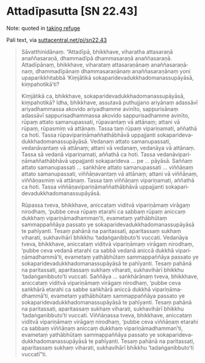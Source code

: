 # Attadīpasutta [SN 22.43]

Note: quoted in [taking refuge](../practice/refuge.md)

Pali text, via [suttacentral.net/pi/sn22.43](https://suttacentral.net/pi/sn22.43)

> Sāvatthi­nidānaṃ. “Attadīpā, bhikkhave, viharatha attasaraṇā anaññasaraṇā, dhammadīpā dhammasaraṇā anaññasaraṇā. Attadīpānaṃ, bhikkhave, viharataṃ attasaraṇānaṃ anañ­ñasara­ṇā­naṃ, dhammadīpānaṃ dhamma­saraṇā­naṃ anañ­ñasara­ṇā­naṃ yoni upapa­rikkhi­tabbā ‘Kiṃjātikā soka­pari­deva­duk­kha­do­manas­supāyāsā, kiṃpahotikā’ti?
>
> Kiṃjātikā ca, bhikkhave, soka­pari­deva­duk­kha­do­manas­supāyāsā, kiṃpahotikā? Idha, bhikkhave, assutavā puthujjano ariyānaṃ adassāvī ariyadhammassa akovido ariyadhamme avinīto, sappurisānaṃ adassāvī sap­purisa­dhammassa akovido sap­purisa­dhamme avinīto, rūpaṃ attato samanupassati, rūpavantaṃ vā attānaṃ; attani vā rūpaṃ, rūpasmiṃ vā attānaṃ. Tassa taṃ rūpaṃ vipariṇamati, aññathā ca hoti. Tassa rūpa­vi­pari­ṇāmañ­ñathā­bhāvā uppajjanti soka­pari­deva­duk­kha­do­manas­supāyāsā. Vedanaṃ attato samanupassati, vedanāvantaṃ vā attānaṃ; attani vā vedanaṃ, vedanāya vā attānaṃ. Tassa sā vedanā vipariṇamati, aññathā ca hoti. Tassa vedanā­vi­pari­ṇāmañ­ñathā­bhāvā uppajjanti sokaparideva … pe … pāyāsā. Saññaṃ attato samanupassati … saṅkhāre attato samanupassati … viññāṇaṃ attato samanupassati, viññāṇavantaṃ vā attānaṃ; attani vā viññāṇaṃ, viññāṇasmiṃ vā attānaṃ. Tassa taṃ viññāṇaṃ vipariṇamati, aññathā ca hoti. Tassa viñ­ñā­ṇa­vi­pari­ṇāmañ­ñathā­bhāvā uppajjanti soka­pari­deva­duk­kha­do­manas­supāyāsā.
>
> Rūpassa tveva, bhikkhave, aniccataṃ viditvā vipariṇāmaṃ virāgaṃ nirodhaṃ, ‘pubbe ceva rūpaṃ etarahi ca sabbaṃ rūpaṃ aniccaṃ dukkhaṃ vipari­ṇāma­dhamman’ti, evametaṃ yathābhūtaṃ sammappaññāya passato ye soka­pari­deva­duk­kha­do­manas­supāyāsā te pahīyanti. Tesaṃ pahānā na paritassati, aparitassaṃ sukhaṃ viharati, sukhavihārī bhikkhu ‘tadaṅganibbuto’ti vuccati. Vedanāya tveva, bhikkhave, aniccataṃ viditvā vipariṇāmaṃ virāgaṃ nirodhaṃ, ‘pubbe ceva vedanā etarahi ca sabbā vedanā aniccā dukkhā vipari­ṇāma­dhammā’ti, evametaṃ yathābhūtaṃ sammappaññāya passato ye soka­pari­deva­duk­kha­do­manas­supāyāsā te pahīyanti. Tesaṃ pahānā na paritassati, aparitassaṃ sukhaṃ viharati, sukhavihārī bhikkhu ‘tadaṅganibbuto’ti vuccati. Saññāya … saṅkhārānaṃ tveva, bhikkhave, aniccataṃ viditvā vipariṇāmaṃ virāgaṃ nirodhaṃ, ‘pubbe ceva saṅkhārā etarahi ca sabbe saṅkhārā aniccā dukkhā vipari­ṇāma­dhammā’ti, evametaṃ yathābhūtaṃ sammappaññāya passato ye soka­pari­deva­duk­kha­do­manas­supāyāsā te pahīyanti. Tesaṃ pahānā na paritassati, aparitassaṃ sukhaṃ viharati, sukhavihārī bhikkhu ‘tadaṅganibbuto’ti vuccati. Viññāṇassa tveva, bhikkhave, aniccataṃ viditvā vipariṇāmaṃ virāgaṃ nirodhaṃ, ‘pubbe ceva viññāṇaṃ etarahi ca sabbaṃ viññāṇaṃ aniccaṃ dukkhaṃ vipari­ṇāma­dhamman’ti, evametaṃ yathābhūtaṃ sammappaññāya passato ye soka­pari­deva­duk­kha­do­manas­supāyāsā te pahīyanti. Tesaṃ pahānā na paritassati, aparitassaṃ sukhaṃ viharati, sukhavihārī bhikkhu ‘tadaṅganibbuto’ti vuccatī”ti.
